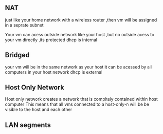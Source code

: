 ## NAT 
just like your home network with a wireless router  ,then vm will be assigned in a seprate subnet

Your vm can acess outside network like your host ,but no outside acess to your vm directly ,its protected
dhcp is internal

## Bridged
your vm will be in the same network as your host
it can be acessed by all computers in your host network
dhcp is external

## Host Only Network
Host only network creates a network that is compltely contained within host computer
This means that all vms connected to a host-only-n will be be visible
to the host and each other

## LAN segments
